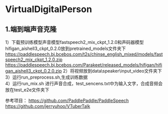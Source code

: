 # VirtualDigitalPerson
## 1.端到端声音克隆<br />
1）下载预训练模型声音模型fastspeech2_mix_ckpt_1.2.0和声码器模型hifigan_aishell3_ckpt_0.2.0放到pretrained_models文件夹下<br />
https://paddlespeech.bj.bcebos.com/t2s/chinse_english_mixed/models/fastspeech2_mix_ckpt_1.2.0.zip <br />
https://paddlespeech.bj.bcebos.com/Parakeet/released_models/hifigan/hifigan_aishell3_ckpt_0.2.0.zip
2）将视频放到data\speaker\input_video文件夹下<br />
3）运行run_preprocess.sh,生成训练数据<br />
4）运行run_mix.sh 进行声音合成，test_sencens.txt中为输入文字，合成音频会放在test_e2e文件夹下<br />

参考项目：
https://github.com/PaddlePaddle/PaddleSpeech<br />
https://github.com/jerryuhoo/VTuberTalk

